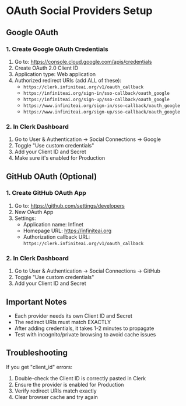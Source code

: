 # OAuth Social Providers Setup

## Google OAuth

### 1. Create Google OAuth Credentials
1. Go to: https://console.cloud.google.com/apis/credentials
2. Create OAuth 2.0 Client ID
3. Application type: Web application
4. Authorized redirect URIs (add ALL of these):
   - `https://clerk.infiniteai.org/v1/oauth_callback`
   - `https://infiniteai.org/sign-in/sso-callback/oauth_google`
   - `https://infiniteai.org/sign-up/sso-callback/oauth_google`
   - `https://www.infiniteai.org/sign-in/sso-callback/oauth_google`
   - `https://www.infiniteai.org/sign-up/sso-callback/oauth_google`

### 2. In Clerk Dashboard
1. Go to User & Authentication → Social Connections → Google
2. Toggle "Use custom credentials"
3. Add your Client ID and Secret
4. Make sure it's enabled for Production

## GitHub OAuth (Optional)

### 1. Create GitHub OAuth App
1. Go to: https://github.com/settings/developers
2. New OAuth App
3. Settings:
   - Application name: Infinet
   - Homepage URL: https://infiniteai.org
   - Authorization callback URL: `https://clerk.infiniteai.org/v1/oauth_callback`

### 2. In Clerk Dashboard
1. Go to User & Authentication → Social Connections → GitHub
2. Toggle "Use custom credentials"
3. Add your Client ID and Secret

## Important Notes

- Each provider needs its own Client ID and Secret
- The redirect URIs must match EXACTLY
- After adding credentials, it takes 1-2 minutes to propagate
- Test with incognito/private browsing to avoid cache issues

## Troubleshooting

If you get "client_id" errors:
1. Double-check the Client ID is correctly pasted in Clerk
2. Ensure the provider is enabled for Production
3. Verify redirect URIs match exactly
4. Clear browser cache and try again
